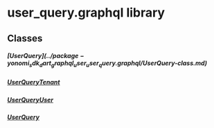


# user_query.graphql library











## Classes

##### [User$Query](../package-yonomi_sdk_dart_graphql_user_user_query.graphql/User$Query-class.md)



 


##### [User$Query$Tenant](../package-yonomi_sdk_dart_graphql_user_user_query.graphql/User$Query$Tenant-class.md)



 


##### [User$Query$User](../package-yonomi_sdk_dart_graphql_user_user_query.graphql/User$Query$User-class.md)



 


##### [UserQuery](../package-yonomi_sdk_dart_graphql_user_user_query.graphql/UserQuery-class.md)



 
















